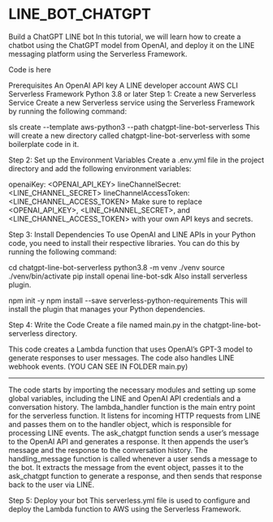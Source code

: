 # LINE_BOT_CHATGPT
Build a ChatGPT LINE bot
In this tutorial, we will learn how to create a chatbot using the ChatGPT model from OpenAI, and deploy it on the LINE messaging platform using the Serverless Framework.

Code is here

Prerequisites
An OpenAI API key
A LINE developer account
AWS CLI
Serverless Framework
Python 3.8 or later
Step 1: Create a new Serverless Service
Create a new Serverless service using the Serverless Framework by running the following command:

sls create --template aws-python3 --path chatgpt-line-bot-serverless
This will create a new directory called chatgpt-line-bot-serverless with some boilerplate code in it.

Step 2: Set up the Environment Variables
Create a .env.yml file in the project directory and add the following environment variables:

openaiKey: <OPENAI_API_KEY>
lineChannelSecret: <LINE_CHANNEL_SECRET>
lineChannelAccessToken: <LINE_CHANNEL_ACCESS_TOKEN>
Make sure to replace <OPENAI_API_KEY>, <LINE_CHANNEL_SECRET>, and <LINE_CHANNEL_ACCESS_TOKEN> with your own API keys and secrets.

Step 3: Install Dependencies
To use OpenAI and LINE APIs in your Python code, you need to install their respective libraries. You can do this by running the following command:

cd chatgpt-line-bot-serverless
python3.8 -m venv ./venv
source ./venv/bin/activate
pip install openai line-bot-sdk
Also install serverless plugin.

npm init -y
npm install --save serverless-python-requirements
This will install the plugin that manages your Python dependencies.

Step 4: Write the Code
Create a file named main.py in the chatgpt-line-bot-serverless directory.

This code creates a Lambda function that uses OpenAI’s GPT-3 model to generate responses to user messages. The code also handles LINE webhook events. (YOU CAN SEE IN FOLDER main.py)

____________________________________________________________________________________________________________________________________________
The code starts by importing the necessary modules and setting up some global variables, including the LINE and OpenAI API credentials and a conversation history.
The lambda_handler function is the main entry point for the serverless function. It listens for incoming HTTP requests from LINE and passes them on to the handler object, which is responsible for processing LINE events.
The ask_chatgpt function sends a user’s message to the OpenAI API and generates a response. It then appends the user’s message and the response to the conversation history.
The handling_message function is called whenever a user sends a message to the bot. It extracts the message from the event object, passes it to the ask_chatgpt function to generate a response, and then sends that response back to the user via LINE.

Step 5: Deploy your bot
This serverless.yml file is used to configure and deploy the Lambda function to AWS using the Serverless Framework.
